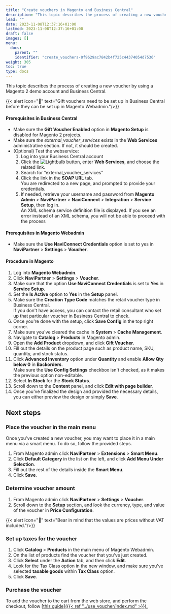 ```yaml
---
title: "Create vouchers in Magento and Business Central"
description: "This topic describes the process of creating a new voucher by using a Magento 2 demo account and Business Central."
lead: ""
date: 2023-11-08T12:37:16+01:00
lastmod: 2023-11-08T12:37:16+01:00
draft: false
images: []
menu:
  docs:
    parent: ""
    identifier: "create_vouchers-0f9629ac7842b4f725c44374054d7536"
weight: 305
toc: true
type: docs
---
```


This topic describes the process of creating a new voucher by using a Magento 2 demo account and Business Central.

{{< alert icon="📝" text="Gift vouchers need to be set up in Business Central before they can be set up in Magento Webadmin."/>}}

#### Prerequisites in Business Central

- Make sure the **Gift Voucher Enabled** option in **Magento Setup** is disabled for Magento 2 projects.
- Make sure *the external_voucher_services* exists in the **Web Services** administrative section. If not, it should be created.
- (Optional) Test the webservice:       
  1.	Log into your Business Central account
  2.	Click the ![Lightbulb](Lightbulb_icon.PNG) button, enter **Web Services**, and choose the related link.
  3.	Search for ”external_voucher_services”
  4.	Click the link in the **SOAP URL** tab.       
    You are redirected to a new page, and prompted to provide your credentials.
  5. If needed, retrieve your username and password from **Magento Admin** > **NaviPartner** > **NaviConnect** > **Integration** > **Service Setup**, then log in.     
    An XML schema service definition file is displayed. If you see an error instead of an XML schema, you will not be able to proceed with the process 

#### Prerequisites in Magento Webadmin

- Make sure the **Use NaviConnect Credentials**  option is set to yes in **NaviPartner** > **Settings** > **Voucher**.

#### Procedure in Magento

1. Log into **Magento Webadmin**.
2. Click **NaviPartner** > **Settings** > **Voucher**.
3. Make sure that the option **Use NaviConnect Credentials** is set to **Yes** in **Service Setup**.
4. Set the **Is Active** option to **Yes** in the **Setup** panel.
5. Make sure the **Creation Type Code** matches the retail voucher type in Business Central.    
   If you don't have access, you can contact the retail consultant who set up that particular voucher in Business Central to check.
6. Once you're done with the setup, click **Save Config** in the top right corner.
7. Make sure you've cleared the cache in **System** > **Cache Management**.
8. Navigate to **Catalog** > **Products** in Magento admin.
9. Open the **Add Product** dropdown, and click **Gift Voucher**.
10. Fill out the details on the product page such as product name, SKU, quantity, and stock status.
11. Click **Advanced Inventory** option under **Quantity** and enable **Allow Qty below 0** in **Backorders**.     
    Make sure the **Use Config Settings** checkbox isn't checked, as it makes the previous option non-editable. 
12. Select **In Stock** for the **Stock Status**.
13. Scroll down to the **Content** panel, and click **Edit with page builder**.
14. Once you've finalized the design and provided the necessary details, you can either preview the design or simply **Save**.

## Next steps

### Place the voucher in the main menu

Once you’ve created a new voucher, you may want to place it in a main menu via a smart menu. To do so, follow the provided steps.

1.	From Magento admin click **NaviPartner** > **Extensions** > **Smart Menu**.
2.	Click **Default Category** in the list on the left, and click **Add Menu Under Selection**. 
3.	Fill out the rest of the details inside the **Smart Menu**.
4.	Click **Save**.

### Determine voucher amount

1. From Magento admin click **NaviPartner** > **Settings** > **Voucher**.
2. Scroll down to the **Setup** section, and look the currency, type, and value of the voucher in **Price Configuration**.

  {{< alert icon="📝" text="Bear in mind that the values are prices without VAT included."/>}}

### Set up taxes for the voucher

1. Click **Catalog** > **Products** in the main menu of Magento Webadmin.
2. On the list of products find the voucher that you've just created.
3. Click **Select** under the **Action** tab, and then click **Edit**.
4. Look for the Tax Class option in the new window, and make sure you've selected **taxable goods** within **Tax Class** option.
5. Click **Save**.

### Purchase the voucher

To add the voucher to the cart from the web store, and perform the checkout, follow [<ins>this guide<ins>]({{< ref "../use_voucher/index.md" >}}).